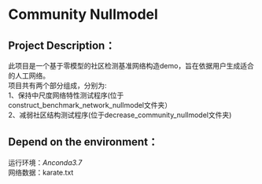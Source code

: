 # **Community Nullmodel**  
## Project Description：
此项目是一个基于零模型的社区检测基准网络构造demo，旨在依据用户生成适合的人工网络。  
项目共有两个部分组成，分别为:  
1、保持中尺度网络特性测试程序(位于construct_benchmark_network_nullmodel文件夹）  
2、减弱社区结构测试程序(位于decrease_community_nullmodel文件夹)
## Depend on the environment：
运行环境：*Anconda3.7*  
网络数据：karate.txt  






